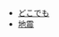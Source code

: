 <ul>
  <li>
    <a href ="https://il9feycut.github.io/train/wherever/">どこでも</a>
  </li>
  <li>
    <a href ="https://il9feycut.github.io/train/emergency-earthquake/">地震</a>
  </li>
</ul>
